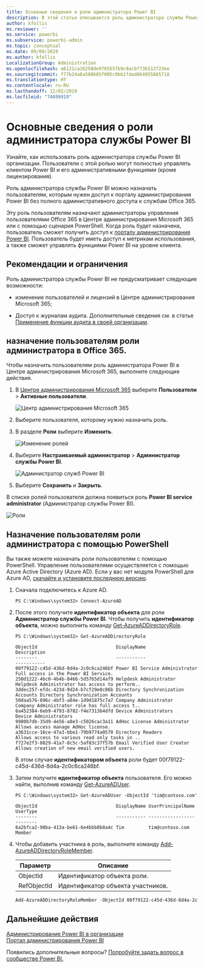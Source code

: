```yaml
---
title: Основные сведения о роли администратора Power BI
description: В этой статье описывается роль администратора службы Power BI и ее использование в организации.
author: kfollis
ms.reviewer: ''
ms.service: powerbi
ms.subservice: powerbi-admin
ms.topic: conceptual
ms.date: 09/09/2019
ms.author: kfollis
LocalizationGroup: Administration
ms.openlocfilehash: a6121ca16250de9765557b9c9acbf73b513723ee
ms.sourcegitcommit: f77b24a8a588605f005c9bb1fdad864955885718
ms.translationtype: HT
ms.contentlocale: ru-RU
ms.lasthandoff: 12/02/2019
ms.locfileid: "74699919"
---
```

# <a name="understanding-the-power-bi-service-administrator-role"></a>Основные сведения о роли администратора службы Power BI

Узнайте, как использовать роль администратора службы Power BI организации. Пользователи с этой ролью могут полностью управлять клиентом Power BI и его административными функциями (кроме лицензирования).

Роль администратора службы Power BI можно назначать пользователям, которым нужен доступ к порталу администрирования Power BI без полного административного доступа к службам Office 365.

Эту роль пользователям назначают администраторы управления пользователями Office 365 в Центре администрирования Microsoft 365 или с помощью сценария PowerShell. Когда роль будет назначена, пользователь сможет получить доступ к [порталу администрирования Power BI](service-admin-portal.md). Пользователь будет иметь доступ к метрикам использования, а также сможет управлять функциями Power BI на уровне клиента.

## <a name="limitations-and-considerations"></a>Рекомендации и ограничения

Роль администратора службы Power BI не предусматривает следующие возможности:

* изменение пользователей и лицензий в Центре администрирования Microsoft 365;

* Доступ к журналам аудита. Дополнительные сведения см. в статье [Применение функции аудита в своей организации](service-admin-auditing.md).

## <a name="assign-users-to-the-admin-role-in-office-365"></a>назначение пользователям роли администратора в Office 365.

Чтобы назначить пользователям роль администратора Power BI в Центре администрирования Microsoft 365, выполните следующие действия.

1. В [Центре администрирования Microsoft 365](https://portal.office.com/adminportal/home#/homepage) выберите **Пользователи** > **Активные пользователи**.

    ![Центр администрирования Microsoft 365](media/service-admin-role/powerbi-admin-users.png)

1. Выберите пользователя, которому нужно назначить роль.

1. В разделе **Роли** выберите **Изменить**.

    ![Изменение ролей](media/service-admin-role/powerbi-admin-edit-roles.png)

1. Выберите **Настраиваемый администратор** > **Администратор службы Power BI**.

    ![Администратор служб Power BI](media/service-admin-role/powerbi-admin-role.png)

1. Выберите **Сохранить** и **Закрыть**.

В списке ролей пользователя должна появиться роль **Power BI service administrator** (Администратор службы Power BI).

![Роли](media/service-admin-role/powerbi-admin-role-set.png)

## <a name="assign-users-to-the-admin-role-with-powershell"></a>Назначение пользователям роли администратора с помощью PowerShell

Вы также можете назначать роли пользователям с помощью PowerShell. Управление пользователями осуществляется с помощью Azure Active Directory (Azure AD). Если у вас нет модуля PowerShell для Azure AD, [скачайте и установите последнюю версию](https://www.powershellgallery.com/packages/AzureAD/).

1. Сначала подключитесь к Azure AD.
   ```
   PS C:\Windows\system32> Connect-AzureAD
   ```

1. После этого получите **идентификатор объекта** для роли **Администратор службы Power BI**. Чтобы получить **идентификатор объекта**, можно выполнить команду [Get-AzureADDirectoryRole](/powershell/module/azuread/get-azureaddirectoryrole).

    ```
    PS C:\Windows\system32> Get-AzureADDirectoryRole

    ObjectId                             DisplayName                        Description
    --------                             -----------                        -----------
    00f79122-c45d-436d-8d4a-2c0c6ca246bf Power BI Service Administrator     Full access in the Power BI Service.
    250d1222-4bc0-4b4b-8466-5d5765d14af9 Helpdesk Administrator             Helpdesk Administrator has access to perform..
    3ddec257-efdc-423d-9d24-b7cf29e0c86b Directory Synchronization Accounts Directory Synchronization Accounts
    50daa576-896c-4bf3-a84e-1d9d1875c7a7 Company Administrator              Company Administrator role has full access t..
    6a452384-6eb9-4793-8782-f4e7313b4dfd Device Administrators              Device Administrators
    9900b7db-35d9-4e56-a8e3-c5026cac3a11 AdHoc License Administrator        Allows access manage AdHoc license.
    a3631cce-16ce-47a3-bbe1-79b9774a0570 Directory Readers                  Allows access to various read only tasks in ..
    f727e2f3-0829-41a7-8c5c-5af83c37f57b Email Verified User Creator        Allows creation of new email verified users.
    ```

    В этом случае **идентификатором объекта** роли будет 00f79122-c45d-436d-8d4a-2c0c6ca246bf.

1. Затем получите **идентификатор объекта** пользователя. Его можно найти, выполнив команду [Get-AzureADUser](/powershell/module/azuread/get-azureaduser).

    ```
    PS C:\Windows\system32> Get-AzureADUser -ObjectId 'tim@contoso.com'

    ObjectId                             DisplayName UserPrincipalName      UserType
    --------                             ----------- -----------------      --------
    6a2bfca2-98ba-413a-be61-6e4bbb8b8a4c Tim         tim@contoso.com        Member
    ```

1. Чтобы добавить участника в роль, выполните команду [Add-AzureADDirectoryRoleMember](/powershell/module/azuread/add-azureaddirectoryrolemember).

    | Параметр | Описание |
    | --- | --- |
    | ObjectId |Идентификатор объекта роли. |
    | RefObjectId |Идентификатор объекта участников. |

    ```powershell
    Add-AzureADDirectoryRoleMember -ObjectId 00f79122-c45d-436d-8d4a-2c0c6ca246bf -RefObjectId 6a2bfca2-98ba-413a-be61-6e4bbb8b8a4c
    ```

## <a name="next-steps"></a>Дальнейшие действия

[Администрирование Power BI в организации](service-admin-administering-power-bi-in-your-organization.md)  
[Портал администрирования Power BI](service-admin-portal.md)  

Появились дополнительные вопросы? [Попробуйте задать вопрос в сообществе Power BI.](https://community.powerbi.com/)